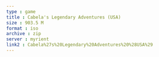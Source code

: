 ```yaml
---
type : game
title : Cabela's Legendary Adventures (USA)
size : 903.5 M
format : iso
archive : zip
server : myrient
link2 : Cabela%27s%20Legendary%20Adventures%20%28USA%29
---
```


